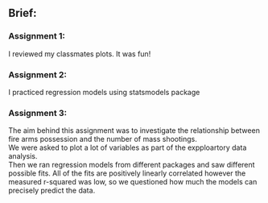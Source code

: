 ## Brief:

### Assignment 1:
I reviewed my classmates plots. It was fun!

### Assignment 2:
I practiced regression models using statsmodels package

### Assignment 3:
The aim behind this assignment was to investigate the relationship between fire arms possession and the number of mass shootings.  
We were asked to plot a lot of variables as part of the expploartory data analysis.  
Then we ran regression models from different packages and saw different possible fits.
All of the fits are positively linearly correlated however the measured r-squared was low, so we questioned how much the models can precisely predict the data.
